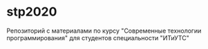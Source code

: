 # stp2020
Репозиторий с материалами по курсу "Современные технологии программирования" для студентов специальности "ИТиУТС"
